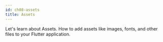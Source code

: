 ```yaml
---
id: ch08-assets
title: Assets
---
```


Let's learn about Assets. How to add assets like images, fonts, and other files to your Flutter application.